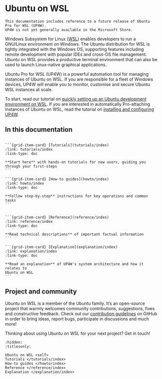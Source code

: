 # Ubuntu on WSL

```{note}
This documentation includes reference to a future release of Ubuntu Pro for WSL (UP4W).
UP4W is not yet generally available in the Microsoft Store.
```

Windows Subsystem for Linux ([WSL](https://ubuntu.com/desktop/wsl)) enables
developers to run a GNU/Linux environment on Windows. The Ubuntu distribution
for WSL is tightly integrated with the Windows OS, supporting features
including remote development with popular IDEs and cross-OS file management.
Ubuntu on WSL provides a productive terminal environment that can also be used
to launch Linux-native graphical applications.

Ubuntu Pro for WSL (UP4W) is a powerful automation tool for managing instances
of Ubuntu on WSL. If you are responsible for a fleet of Windows devices, UP4W
will enable you to monitor, customise and secure Ubuntu WSL instances at scale.

To start, read our tutorial on [quickly setting up an Ubuntu development
environment on WSL](tutorials/develop-with-ubuntu-wsl). If you are interested in
automatically Pro-attaching instances of Ubuntu on WSL, read the tutorial on
[installing and configuring UP4W](tutorials/getting-started-with-up4w).

## In this documentation

````{grid} 1 1 2 2

```{grid-item-card} [Tutorials](tutorials/index)
:link: tutorials/index
:link-type: doc

**Start here** with hands-on tutorials for new users, guiding you through your first-steps
```

```{grid-item-card} [How-to guides](howto/index)
:link: howto/index
:link-type: doc

**Follow step-by-step** instructions for key operations and common tasks
```

````

````{grid} 1 1 2 2

```{grid-item-card} [Reference](reference/index)
:link: reference/index
:link-type: doc

**Read technical descriptions** of important factual information
```

```{grid-item-card} [Explanation](explanation/index)
:link: explanation/index
:link-type: doc

**Read an explanation** of UP4W's system architecture and how it relates to
Ubuntu on WSL
```

````

## Project and community

Ubuntu on WSL is a member of the Ubuntu family. It’s an open-source project
that warmly welcomes community contributions, suggestions, fixes and
constructive feedback. Check out our [contribution
guidelines](/howto/contributing)
on GitHub in order to bring ideas, report bugs, participate in discussions and
much more!

Thinking about using Ubuntu on WSL for your next project? Get in touch!

```{toctree}
:hidden:
:titlesonly:

Ubuntu on WSL <self>
Tutorials </tutorials/index>
How-to guides </howto/index>
Reference </reference/index>
Explanation </explanation/index>
```
